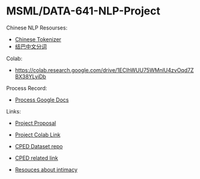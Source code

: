 # MSML/DATA-641-NLP-Project

Chinese NLP Resourses:
- [Chinese Tokenizer](https://github.com/yishn/chinese-tokenizer)
- [结巴中文分词](https://github.com/fxsjy/jieba)

Colab:
 - https://colab.research.google.com/drive/1ECIhWUU75WMnlU4zvOqd7ZBX38YLyiDb

Process Record:
- [Process Google Docs](https://docs.google.com/document/d/17XT2G8DSVR4LJTQY1fFFyi2Lr5j1ovjLuVg28VtWFgY/edit?usp=sharing)

Links:

- [Project Proposal](https://docs.google.com/document/d/1PnuveHxljuH2OfjHf2oSuKAbgnQdw0kBgYtKXEAYwPY/edit)


- [Project Colab Link](https://colab.research.google.com/drive/1ECIhWUU75WMnlU4zvOqd7ZBX38YLyiDb?usp=sharing)

- [CPED Dataset repo](https://github.com/scutcyr/CPED)
- [CPED related link](https://www.luge.ai/#/luge/dataDetail?id=41)


- [Resouces about intimacy](https://sites.google.com/umich.edu/semeval-2023-tweet-intimacy/home)
